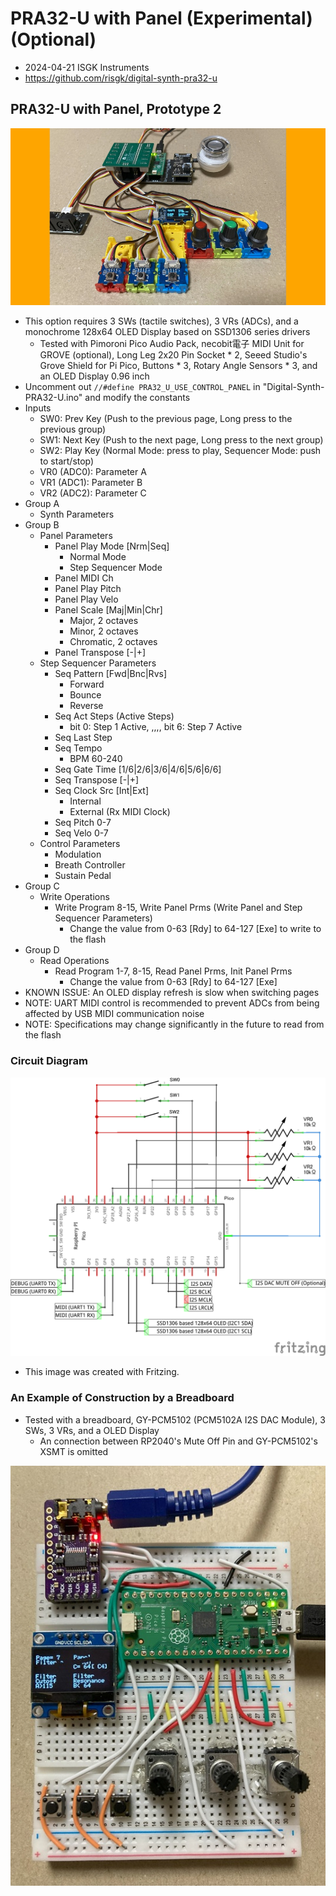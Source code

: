 # PRA32-U with Panel (Experimental) (Optional)

- 2024-04-21 ISGK Instruments
- <https://github.com/risgk/digital-synth-pra32-u>


## PRA32-U with Panel, Prototype 2

![PRA32-U with Panel (Grove System)](./pra32-u-with-panel-grove-system.jpg)

- This option requires 3 SWs (tactile switches), 3 VRs (ADCs), and a monochrome 128x64 OLED Display based on SSD1306 series drivers
    - Tested with Pimoroni Pico Audio Pack, necobit電子 MIDI Unit for GROVE (optional), Long Leg 2x20 Pin Socket * 2, Seeed Studio's Grove Shield for Pi Pico, Buttons * 3, Rotary Angle Sensors * 3, and an OLED Display 0.96 inch
- Uncomment out `//#define PRA32_U_USE_CONTROL_PANEL` in "Digital-Synth-PRA32-U.ino" and modify the constants
- Inputs
    - SW0: Prev Key (Push to the previous page, Long press to the previous group)
    - SW1: Next Key (Push to the next page, Long press to the next group)
    - SW2: Play Key (Normal Mode: press to play, Sequencer Mode: push to start/stop)
    - VR0 (ADC0): Parameter A
    - VR1 (ADC1): Parameter B
    - VR2 (ADC2): Parameter C
- Group A
    - Synth Parameters
- Group B
    - Panel Parameters
        - Panel Play Mode [Nrm|Seq]
            - Normal Mode
            - Step Sequencer Mode
        - Panel MIDI Ch
        - Panel Play Pitch
        - Panel Play Velo
        - Panel Scale [Maj|Min|Chr]
            - Major, 2 octaves
            - Minor, 2 octaves
            - Chromatic, 2 octaves
        - Panel Transpose [-|+]
    - Step Sequencer Parameters
        - Seq Pattern [Fwd|Bnc|Rvs]
            - Forward
            - Bounce
            - Reverse
        - Seq Act Steps (Active Steps)
            - bit 0: Step 1 Active, ,,,, bit 6: Step 7 Active
        - Seq Last Step
        - Seq Tempo
            - BPM 60-240
        - Seq Gate Time [1/6|2/6|3/6|4/6|5/6|6/6]
        - Seq Transpose [-|+]
        - Seq Clock Src [Int|Ext]
            - Internal
            - External (Rx MIDI Clock)
        - Seq Pitch 0-7
        - Seq Velo 0-7
    - Control Parameters
       - Modulation
       - Breath Controller
       - Sustain Pedal
- Group C
    - Write Operations
        - Write Program 8-15, Write Panel Prms (Write Panel and Step Sequencer Parameters)
          - Change the value from 0-63 [Rdy] to 64-127 [Exe] to write to the flash
- Group D
    - Read Operations
        - Read Program 1-7, 8-15, Read Panel Prms, Init Panel Prms
          - Change the value from 0-63 [Rdy] to 64-127 [Exe]
- KNOWN ISSUE: An OLED display refresh is slow when switching pages
- NOTE: UART MIDI control is recommended to prevent ADCs from being affected by USB MIDI communication noise
- NOTE: Specifications may change significantly in the future to read from the flash


### Circuit Diagram

![Circuit Diagram](./pra32-u-with-panel-circuit-diagram.png)

- This image was created with Fritzing.


### An Example of Construction by a Breadboard

- Tested with a breadboard, GY-PCM5102 (PCM5102A I2S DAC Module), 3 SWs, 3 VRs, and a OLED Display
    - An connection between RP2040's Mute Off Pin and GY-PCM5102's XSMT is omitted

![PRA32-U with Panel (Bread Board)](./pra32-u-with-panel-breadboard.jpg)
